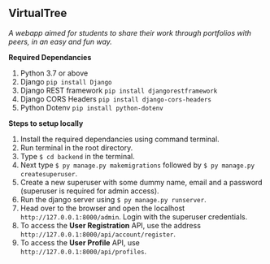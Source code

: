  ## **VirtualTree**

*A webapp aimed for students to share their work through portfolios with peers, in an easy and fun way.*

**Required Dependancies**
1. Python 3.7 or above
2. Django                  `pip install Django`
3. Django REST framework   `pip install djangorestframework`
4. Django CORS Headers     `pip install django-cors-headers`
5. Python Dotenv           `pip install python-dotenv`

**Steps to setup locally**
1. Install the required dependancies using command terminal.
2. Run terminal in the root directory.
3. Type `$ cd backend` in the terminal.
4. Next type `$ py manage.py makemigrations` followed by `$ py manage.py createsuperuser`.
5. Create a new superuser with some dummy name, email and a password (superuser is required for admin access).
6. Run the django server using `$ py manage.py runserver`.
7. Head over to the browser and open the localhost `http://127.0.0.1:8000/admin`. Login with the superuser credentials.
8. To access the **User Registration** API, use the address ` http://127.0.0.1:8000/api/account/register`.
9. To access the **User Profile** API, use ` http://127.0.0.1:8000/api/profiles`.